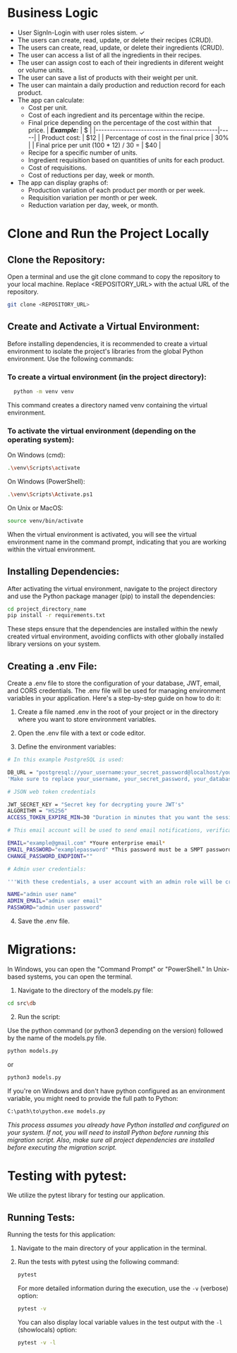 # Business Logic

* User SignIn-Login with user roles sistem. ✓
* The users can create, read, update, or delete their recipes (CRUD).
* The users can create, read, update, or delete their ingredients (CRUD).
* The user can access a list of all the ingredients in their recipes.
* The user can assign cost to each of their ingredients in diferent weight or volume units.
* The user can save a list of products with their weight per unit.
* The user can maintain a daily production and reduction record for each product.
* The app can calculate:
    * Cost per unit.
    * Cost of each ingredient and its percentage within the recipe.
    * Final price depending on the percentage of the cost within that price.
        | ***Example:*** | $ |
        |-------------------------------------------|-----|
        | Product cost:                             | $12 |
        | Percentage of cost in the final price     | 30% |
        | Final price per unit (100 * 12) / 30 =    | $40 | 
    * Recipe for a specific number of units.
    * Ingredient requisition based on quantities of units for each product.
    * Cost of requisitions.
    * Cost of reductions per day, week or month.  
* The app can display graphs of:
  * Production variation of each product per month or per week.  
  * Requisition variation per month or per week.
  * Reduction variation per day, week, or month.

# Clone and Run the Project Locally

## Clone the Repository:
Open a terminal and use the git clone command to copy the repository to your local machine. Replace <REPOSITORY_URL> with the actual URL of the repository.
```bash
git clone <REPOSITORY_URL>
```
## Create and Activate a Virtual Environment:
Before installing dependencies, it is recommended to create a virtual environment to isolate the project's libraries from the global Python environment. Use the following commands:

### To create a virtual environment (in the project directory):

```bash
  python -m venv venv
```
This command creates a directory named venv containing the virtual environment.

### To activate the virtual environment (depending on the operating system):

On Windows (cmd):
```bash
.\venv\Scripts\activate
```
On Windows (PowerShell):
```bash
.\venv\Scripts\Activate.ps1
```
On Unix or MacOS:
```bash
source venv/bin/activate
```
When the virtual environment is activated, you will see the virtual environment name in the command prompt, indicating that you are working within the virtual environment.

## Installing Dependencies:
After activating the virtual environment, navigate to the project directory and use the Python package manager (pip) to install the dependencies:

```bash
cd project_directory_name
pip install -r requirements.txt
```
These steps ensure that the dependencies are installed within the newly created virtual environment, avoiding conflicts with other globally installed library versions on your system.

## Creating a .env File:

Create a .env file to store the configuration of your database, JWT, email, and CORS credentials. The .env file will be used for managing environment variables in your application. Here's a step-by-step guide on how to do it:

1. Create a file named .env in the root of your project or in the directory where you want to store environment variables.

2. Open the .env file with a text or code editor.

3. Define the environment variables:

  ```bash
  # In this example PostgreSQL is used:

  DB_URL = "postgresql://your_username:your_secret_password@localhost/your_database_name"
  'Make sure to replace your_username, your_secret_password, your_database_name, and other values with your specific configuration.'

  # JSON web token credentials

  JWT_SECRET_KEY = "Secret key for decrypting youre JWT's"
  ALGORITHM = "HS256"
  ACCESS_TOKEN_EXPIRE_MIN=30 "Duration in minutes that you want the session to last."

  # This email account will be used to send email notifications, verification signup codes, and newsletters to the users.

  EMAIL="example@gmail.com" *Youre enterprise email*
  EMAIL_PASSWORD="examplepassword" *This password must be a SMPT password.*
  CHANGE_PASSWORD_ENDPIONT=""

  # Admin user credentials:

  '''With these credentials, a user account with an admin role will be created on the page, allowing access to its administrative panel. This account will be created at the time of database migrations.'''

  NAME="admin user name"
  ADMIN_EMAIL="admin user email"
  PASSWORD="admin user password"

  ```
  4. Save the .env file.

# Migrations:

In Windows, you can open the "Command Prompt" or "PowerShell."
In Unix-based systems, you can open the terminal.

1. Navigate to the directory of the models.py file:

```bash
cd src\db
```
2. Run the script:

Use the python command (or python3 depending on the version) followed by the name of the models.py file.
```bash
python models.py
```
or

```bash
python3 models.py
```
If you're on Windows and don't have python configured as an environment variable, you might need to provide the full path to Python:


```bash
C:\path\to\python.exe models.py
```
*This process assumes you already have Python installed and configured on your system. If not, you will need to install Python before running this migration script. Also, make sure all project dependencies are installed before executing the migration script.*

# Testing with pytest:

We utilize the pytest library for testing our application.

## Running Tests:

Running the tests for this application:
1. Navigate to the main directory of your application in the terminal.

2. Run the tests with pytest using the following command:

    ```bash
    pytest
    ```

    For more detailed information during the execution, use the `-v` (verbose) option:

    ```bash
    pytest -v
    ```

    You can also display local variable values in the test output with the `-l` (showlocals) option:

    ```bash
    pytest -v -l
    ```

